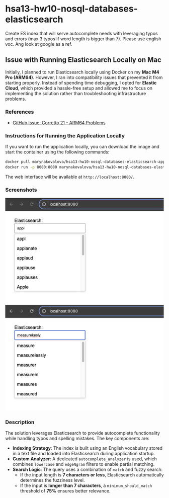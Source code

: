 # hsa13-hw10-nosql-databases-elasticsearch
Create ES index that will serve autocomplete needs with leveraging typos and errors (max 3 typos if word length is bigger than 7). Please use english voc. Ang look at google as a ref.

## Issue with Running Elasticsearch Locally on Mac

Initially, I planned to run Elasticsearch locally using Docker on my **Mac M4 Pro (ARM64)**. However, I ran into compatibility issues that prevented it from starting properly. Instead of spending time debugging, I opted for **Elastic Cloud**, which provided a hassle-free setup and allowed me to focus on implementing the solution rather than troubleshooting infrastructure problems.

### References
- [GitHub Issue: Corretto 21 - ARM64 Problems](https://github.com/corretto/corretto-21/issues/85)

### Instructions for Running the Application Locally

If you want to run the application locally, you can download the image and start the container using the following commands:
```sh
docker pull marynakovalova/hsa13-hw10-nosql-databases-elasticsearch-app:latest
docker run -p 8080:8080 marynakovalova/hsa13-hw10-nosql-databases-elasticsearch-app:latest
```
The web interface will be available at `http://localhost:8080/`.

### Screenshots
![Screenshot 1](screenshoots/Screenshot1.png)
![Screenshot 2](screenshoots/Screenshot2.png)

### Description

The solution leverages Elasticsearch to provide autocomplete functionality while handling typos and spelling mistakes. The key components are:

- **Indexing Strategy**: The index is built using an English vocabulary stored in a text file and loaded into Elasticsearch during application startup.
- **Custom Analyzer**: A dedicated `autocomplete_analyzer` is used, which combines `lowercase` and `edgeNgram` filters to enable partial matching.
- **Search Logic**: The query uses a combination of `match` and fuzzy search:
  - If the input length is **7 characters or less**, Elasticsearch automatically determines the fuzziness level.
  - If the input is **longer than 7 characters**, a `minimum_should_match` threshold of **75%** ensures better relevance.


